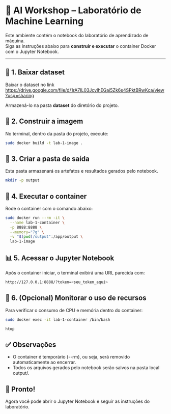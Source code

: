# 🧠 AI Workshop – Laboratório de Machine Learning

Este ambiente contém o notebook do laboratório de aprendizado de máquina.  
Siga as instruções abaixo para **construir e executar** o container Docker com o Jupyter Notebook.

---

## 🎲 1. Baixar dataset

Baixar o dataset no link https://drive.google.com/file/d/1rA7IL03JcvlhEGai5Zk6s4SPktBRwKca/view?usp=sharing

Armazená-lo na pasta **dataset** do diretório do projeto.


## 🧱 2. Construir a imagem

No terminal, dentro da pasta do projeto, execute:

```bash
sudo docker build -t lab-1-image .
```

## 📂 3. Criar a pasta de saída

Esta pasta armazenará os artefatos e resultados gerados pelo notebook.

```bash
mkdir -p output
```

## 🚀 4. Executar o container

Rode o container com o comando abaixo:

```bash
sudo docker run --rm -it \
  --name lab-1-container \
  -p 8888:8888 \
  --memory="7g" \
  -v "$(pwd)/output":/app/output \
  lab-1-image
```

## 📊 5. Acessar o Jupyter Notebook

Após o container iniciar, o terminal exibirá uma URL parecida com:

```bash
http://127.0.0.1:8888/?token=<seu_token_aqui>
```

## 🧩 6. (Opcional) Monitorar o uso de recursos

Para verificar o consumo de CPU e memória dentro do container:

```bash
sudo docker exec -it lab-1-container /bin/bash
```

```bash
htop
```

## ✅ Observações

- O container é temporário (--rm), ou seja, será removido automaticamente ao encerrar.
- Todos os arquivos gerados pelo notebook serão salvos na pasta local output/.

## 📘 Pronto!

Agora você pode abrir o Jupyter Notebook e seguir as instruções do laboratório.


